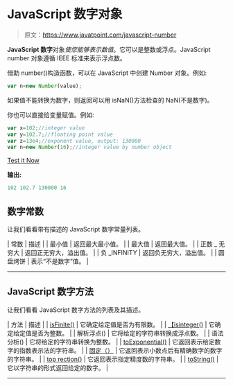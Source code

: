 # JavaScript 数字对象

> 原文：<https://www.javatpoint.com/javascript-number>

**JavaScript 数字**对象*使您能够表示数值*。它可以是整数或浮点。JavaScript number 对象遵循 IEEE 标准来表示浮点数。

借助 number()构造函数，可以在 JavaScript 中创建 Number 对象。例如:

```js
var n=new Number(value);

```

如果值不能转换为数字，则返回可以用 isNaN()方法检查的 NaN(不是数字)。

你也可以直接给变量赋值。例如:

```js
var x=102;//integer value
var y=102.7;//floating point value
var z=13e4;//exponent value, output: 130000
var n=new Number(16);//integer value by number object

```

[Test it Now](https://www.javatpoint.com/oprweb/test.jsp?filename=jsnumber1)

**输出:**

```js
102 102.7 130000 16  

```

## 数字常数

让我们看看带有描述的 JavaScript 数字常量列表。

| 常数 | 描述 |
| 最小值 | 返回最大最小值。 |
| 最大值 | 返回最大值。 |
| 正数 _ 无穷大 | 返回正无穷大，溢出值。 |
| 负 _INFINITY | 返回负无穷大，溢出值。 |
| 圆盘烤饼 | 表示“不是数字”值。 |

* * *

## JavaScript 数字方法

让我们看看 JavaScript 数字方法的列表及其描述。

| 方法 | 描述 |
| [isFinite()](javascript-number-isfinite-method) | 它确定给定值是否为有限数。 |
| [【isinteger()](javascript-number-isinteger-method) | 它确定给定值是否为整数。 |
| 解析浮点() | 它将给定的字符串转换成浮点数。 |
| 语法分析() | 它将给定的字符串转换为整数。 |
| [toExponential()](javascript-number-toexponential-method) | 它返回表示给定数字的指数表示法的字符串。 |
| [固定（）](javascript-number-tofixed-method) | 它返回表示小数点后有精确数字的数字的字符串。 |
| [top rection()](javascript-number-toprecision-method) | 它返回表示指定精度数的字符串。 |
| [toString()](javascript-number-tostring-method) | 它以字符串的形式返回给定的数字。 |

* * *